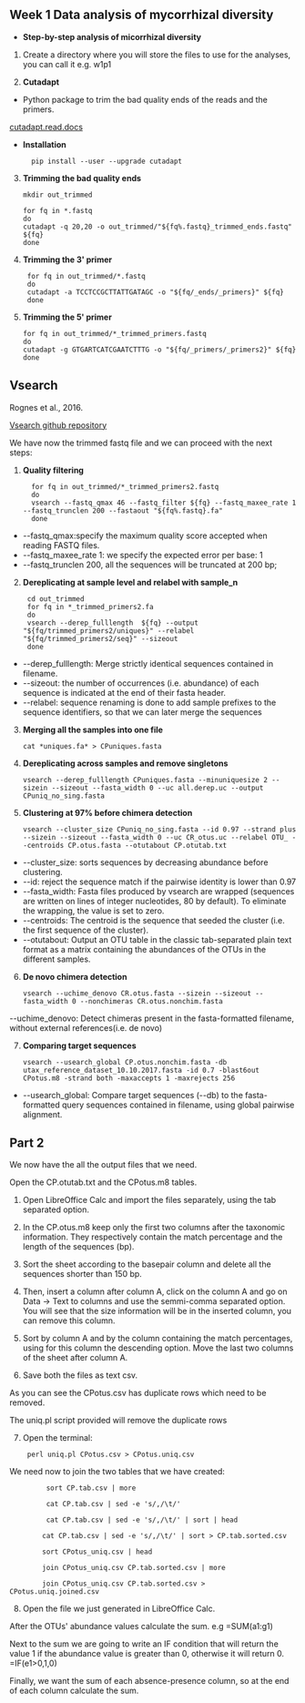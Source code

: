 Week 1 Data analysis of mycorrhizal diversity
---------------------------------------------

- **Step-by-step analysis of micorrhizal diversity**

1. Create a directory where you will store the files to use for the analyses, you can call it e.g. w1p1

2. **Cutadapt**

- Python package to trim the bad quality ends of the reads and the primers.

 [cutadapt.read.docs](https://cutadapt.readthedocs.io/en/v1.10/installation.html)     
   
- **Installation**     
        
        pip install --user --upgrade cutadapt

3. **Trimming the bad quality ends**

       mkdir out_trimmed

       for fq in *.fastq 
       do
	   cutadapt -q 20,20 -o out_trimmed/"${fq%.fastq}_trimmed_ends.fastq" ${fq}
       done


4. **Trimming the 3' primer**

        for fq in out_trimmed/*.fastq
        do 
        cutadapt -a TCCTCCGCTTATTGATAGC -o "${fq/_ends/_primers}" ${fq} 
        done 

5. **Trimming the 5' primer**
             
       for fq in out_trimmed/*_trimmed_primers.fastq
       do 
       cutadapt -g GTGARTCATCGAATCTTTG -o "${fq/_primers/_primers2}" ${fq}
       done


 Vsearch
 ------------
 Rognes et al., 2016. 
 
 [Vsearch github repository](https://github.com/torognes/vsearch)
 
 We have now the trimmed fastq file and we can proceed with the next steps:
 
1. **Quality filtering**

   
         for fq in out_trimmed/*_trimmed_primers2.fastq
         do
         vsearch --fastq_qmax 46 --fastq_filter ${fq} --fastq_maxee_rate 1 --fastq_trunclen 200 --fastaout "${fq%.fastq}.fa"
         done
         
- --fastq_qmax:specify the maximum quality score accepted when reading FASTQ files. 
- --fastq_maxee_rate 1: we specify the expected error per base: 1 
- --fastq_trunclen 200, all the sequences will be truncated at 200 bp; 

2. **Dereplicating at sample level and relabel with sample_n**

        cd out_trimmed
        for fq in *_trimmed_primers2.fa
        do
        vsearch --derep_fulllength  ${fq} --output "${fq/trimmed_primers2/uniques}" --relabel "${fq/trimmed_primers2/seq}" --sizeout 
        done 
        
- --derep_fulllength: Merge strictly identical sequences contained in filename.   
- --sizeout: the number of occurrences (i.e. abundance) of each sequence is indicated at the end of their fasta header.
- --relabel: sequence renaming is done to add sample prefixes to the sequence identifiers, so that we can later merge the sequences
        

3.  **Merging all the samples into one file**

        cat *uniques.fa* > CPuniques.fasta

4. **Dereplicating across samples and remove singletons**

       vsearch --derep_fulllength CPuniques.fasta --minuniquesize 2 --sizein --sizeout --fasta_width 0 --uc all.derep.uc --output CPuniq_no_sing.fasta

5. **Clustering at 97% before chimera detection**


       vsearch --cluster_size CPuniq_no_sing.fasta --id 0.97 --strand plus --sizein --sizeout --fasta_width 0 --uc CR_otus.uc --relabel OTU_ --centroids CP.otus.fasta --otutabout CP.otutab.txt
       
- --cluster_size: sorts sequences by decreasing abundance before
    clustering.
- --id: reject the sequence match if the pairwise identity is lower than 0.97
- --fasta_width: Fasta files produced by vsearch are wrapped (sequences are written on lines of integer
    nucleotides, 80 by default). To eliminate the wrapping, the value is set to zero.
- --centroids: The centroid is the sequence that seeded the cluster (i.e. the first sequence of the cluster).     
- --otutabout: Output an OTU table in the classic tab-separated plain text format as a matrix containing
the abundances of the OTUs in the different samples.
 

6. **De novo chimera detection**
            
       vsearch --uchime_denovo CR.otus.fasta --sizein --sizeout --fasta_width 0 --nonchimeras CR.otus.nonchim.fasta 

--uchime_denovo: Detect chimeras present in the fasta-formatted filename, without external references(i.e. de novo)       

7. **Comparing target sequences**

       vsearch --usearch_global CP.otus.nonchim.fasta -db utax_reference_dataset_10.10.2017.fasta -id 0.7 -blast6out CPotus.m8 -strand both -maxaccepts 1 -maxrejects 256
       
- --usearch_global: Compare target sequences (--db) to the fasta-formatted query sequences contained in
filename, using global pairwise alignment.

Part 2
-----------
We now have the all the output files that we need.

Open the CP.otutab.txt and the CPotus.m8 tables.

1. Open LibreOffice Calc and import the files separately, using the tab separated option.
 
2. In the CP.otus.m8 keep only the first two columns after the taxonomic information. They respectively contain the match percentage and the length of the sequences (bp). 

3. Sort the sheet according to the basepair column and delete all the sequences shorter than 150 bp. 

4. Then, insert a column after column A, click on the column A and go on Data -> Text to columns and use the semmi-comma separated option. You will see that the size information will be in the inserted column, you can remove this column.

5. Sort by column A and by the column containing the match percentages, using for this column the descending option. Move the last two columns of the sheet after column A.

6. Save both the files as text csv.

As you can see the CPotus.csv has duplicate rows which need to be removed.

The uniq.pl script provided will remove the duplicate rows 
 
7. Open the terminal:  

        perl uniq.pl CPotus.csv > CPotus.uniq.csv

We need now to join the two tables that we have created: 

             sort CP.tab.csv | more

             cat CP.tab.csv | sed -e 's/,/\t/'

             cat CP.tab.csv | sed -e 's/,/\t/' | sort | head

            cat CP.tab.csv | sed -e 's/,/\t/' | sort > CP.tab.sorted.csv

            sort CPotus_uniq.csv | head

            join CPotus_uniq.csv CP.tab.sorted.csv | more

            join CPotus_uniq.csv CP.tab.sorted.csv > CPotus.uniq.joined.csv
 
 
8. Open the file we just generated in LibreOffice Calc.

After the OTUs' abundance values calculate the sum. 
e.g =SUM(a1:g1)

Next to the sum we are going to write an IF condition that will return the value 1 if the abundance value is greater than 0, otherwise it will return 0. 
=IF(e1>0,1,0)

Finally, we want the sum of each absence-presence column, so at the end of each column calculate the sum.

